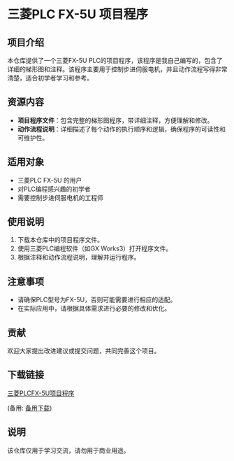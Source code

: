 # 三菱PLC FX-5U 项目程序

## 项目介绍

本仓库提供了一个三菱FX-5U PLC的项目程序，该程序是我自己编写的，包含了详细的梯形图和注释。该程序主要用于控制步进伺服电机，并且动作流程写得非常清楚，适合初学者学习和参考。

## 资源内容

- **项目程序文件**：包含完整的梯形图程序，带详细注释，方便理解和修改。
- **动作流程说明**：详细描述了每个动作的执行顺序和逻辑，确保程序的可读性和可维护性。

## 适用对象

- 三菱PLC FX-5U 的用户
- 对PLC编程感兴趣的初学者
- 需要控制步进伺服电机的工程师

## 使用说明

1. 下载本仓库中的项目程序文件。
2. 使用三菱PLC编程软件（如GX Works3）打开程序文件。
3. 根据注释和动作流程说明，理解并运行程序。

## 注意事项

- 请确保PLC型号为FX-5U，否则可能需要进行相应的适配。
- 在实际应用中，请根据具体需求进行必要的修改和优化。

## 贡献

欢迎大家提出改进建议或提交问题，共同完善这个项目。

## 下载链接
[三菱PLCFX-5U项目程序](https://pan.quark.cn/s/0d828a6c5ffb) 

(备用: [备用下载](https://pan.baidu.com/s/1esh-gEpca4uKwVW3wS5MiQ?pwd=1234))

## 说明

该仓库仅用于学习交流，请勿用于商业用途。
